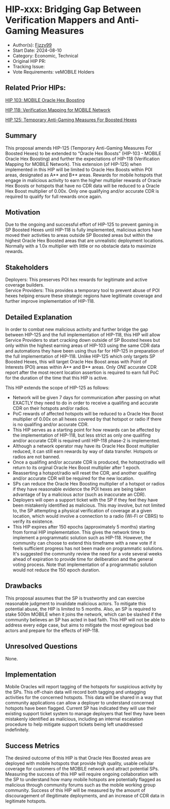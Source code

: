 # HIP-xxx: Bridging Gap Between Verification Mappers and Anti-Gaming Measures

- Author(s): [Fizzy99](https://github.com/mrfizzy99)
- Start Date: 2024-08-10
- Category: Economic, Technical
- Original HIP PR: 
- Tracking Issue: 
- Vote Requirements: veMOBILE Holders


## Related Prior HIPs:
[HIP 103: MOBILE Oracle Hex Boosting](https://github.com/helium/HIP/blob/main/0103-oracle-hex-boosting.md)

[HIP 118: Verification Mapping for MOBILE Network](https://github.com/helium/HIP/blob/main/0118-verification-mapping.md)

[HIP 125: Temporary Anti-Gaming Measures For Boosted Hexes](https://github.com/helium/HIP/blob/main/0125-temporary-anti-gaming-measures-for-boosted-hexes.md)


## Summary
This proposal amends HIP-125 (Temporary Anti-Gaming Measures For Boosted Hexes) to be extended to “Oracle Hex Boosts” (HIP-103 - MOBILE Oracle Hex Boosting) and further the expectations of HIP-118 (Verification Mapping for MOBILE Network). 
This extension (of HIP-125) when implemented in this HIP will be limited to Oracle Hex Boosts within POI areas, designated as A** and B** areas. Rewards for mobile hotspots that engage in malicious activity to earn the higher multiplier rewards of Oracle Hex Boosts or hotspots that have no CDR data will be reduced to a Oracle Hex Boost multiplier of 0.00x. Only one qualifying and/or accurate CDR is required to qualify for full rewards once again.




## Motivation
Due to the ongoing and successful effort of HIP-125 to prevent gaming in SP Boosted Hexes until HIP-118 is fully implemented, malicious actors have moved their activities to areas outside SP Boosted areas but within the highest Oracle Hex Boosted areas that are unrealistic deployment locations. Normally with a 1.0x multiplier with little or no obstacle data to maximize rewards. 



## Stakeholders

Deployers: This preserves POI hex rewards for legitimate and active coverage builders.  
Service Providers: This provides a temporary tool to prevent abuse of POI hexes helping ensure these strategic regions have legitimate coverage and further improve implementation of HIP-118.



## Detailed Explanation

In order to combat new malicious activity and further bridge the gap between HIP-125 and the full implementation of HIP-118, this HIP will allow Service Providers to start cracking down outside of SP Boosted hexes but only within the highest earning areas of HIP-103 using the same CDR data and automations they have been using thus far for HIP-125 in preparation of the full implementation of HIP-118.
Unlike HIP-125 which only targets SP Boosted Hexes, this will target Oracle Hex Boost areas with Point of Interests (POI) areas within A** and B** areas.
Only *ONE* accurate CDR report after the most recent location assertion is required to earn full PoC for the duration of the time that this HIP is active.

This HIP extends the scope of HIP-125 as follows:
- Network will be given 7 days for communication after passing on what EXACTLY they need to do in order to receive a qualifing and accurate CDR on their hotspots and/or radios. 
- PoC rewards of affected hotspots will be reduced to a Oracle Hex Boost multiplier of 0.00x on all hexes covered by that hotspot or radio if there is no qualifing and/or accurate CDR. 
- This HIP serves as a starting point for how rewards can be affected by the implementation of HIP-118, but less strict as only one qualifing and/or accurate CDR is required until HIP-118 phase-2 is implemented. 
- Although a network operator may have its Oracle Hex Boost multiplier reduced, it can still earn rewards by way of data transfer.  Hotspots or radios are not banned.
- Once a qualifing and/or accurate CDR is produced, the hotspot/radio will return to its orginal Oracle Hex Boost multiplier after 1 epoch.
- Reasserting a hotspot/radio will reset the CDR, and another qualifing and/or accurate CDR will be required for the new location.
- SPs can reduce the Oracle Hex Boosting multiplier of a hotspot or radios if they have reasonable evidence the POI hexes are being taken advantage of by a malicious actor (such as inaccurate an CDR).
- Deployers will open a support ticket with the SP if they feel they have been mistakenly identified as malicious. This may involve, but not limited to, the SP attempting a physical verification of coverage at a given location, which would involve a connection to a radio (Wi-Fi or CBRS) to verify its existence. 
- This HIP expires after 150 epochs (approximately 5 months) starting from formal HIP implementation. This gives the network time to implement a programmatic solution such as HIP-118.  However, the community can choose to extend this timeframe with a new vote if it feels sufficient progress has not been made on programmatic solutions.  It's suggested the community review the need for a vote several weeks ahead of expiration to provide time for deliberation and the general voting process.  Note that implementation of a programmatic solution would not reduce the 150 epoch duration.



## Drawbacks

This proposal assumes that the SP is trustworthy and can exercise reasonable judgment to invalidate malicious actors. To mitigate this potential abuse, the HIP is limited to 5 months.  Also, an SP is required to stake 500m MOBILE when it joins the network, which can be slashed if the community believes an SP has acted in bad faith.
This HIP will not be able to address every edge case, but aims to mitigate the most egregious bad actors and prepare for the effects of HIP-118.



## Unresolved Questions

None.



## Implementation

Mobile Oracles will report tagging of the hotspots for suspicious activity by the SPs.  This off-chain data will record both tagging and untagging activities for the concerned hotspots. This data will be shared in a way that community applications can allow a deployer to understand concerned hotspots have been flagged.
Current SP has indicated they will use their existing support ticket system to manage deployers that feel they have been mistakenly identified as malicious, including an internal escalation procedure to help mitigate support tickets being left unaddressed indefinitely.



## Success Metrics

The desired outcome of this HIP is that Oracle Hex Boosted areas are deployed with mobile hotspots that provide high quality, usable cellular coverage for customers of the MOBILE network and attract potential SPs.
Measuring the success of this HIP will require ongoing collaboration with the SP to understand how many mobile hotspots are potentially flagged as malicious through community forums such as the mobile working group community.
Success of this HIP will be measured by the amount of discouragement of illegitimate deployments, and an increase of CDR data in legitimate hotspots.

